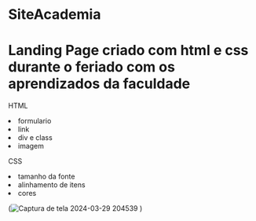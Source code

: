 # SiteAcademia
<h1>Landing Page criado com html e css durante o feriado com os aprendizados da faculdade</h1>
<p>HTML</p>
<li>formulario</li>
<li>link</li>
<li>div e class</li>
<li>imagem</li>
<p>CSS</p>
<li>tamanho da fonte</li>
<li>alinhamento de itens</li>
<li>cores</li>

(![Captura de tela 2024-03-29 204539](https://github.com/SamySLB/SiteAcademia/assets/130487962/7ef6b404-f7de-454c-a032-0869873ade39)
)
